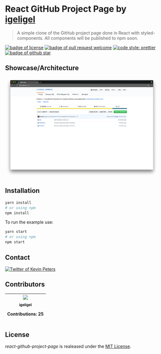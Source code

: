 # React GitHub Project Page by [igeligel](https://github.com/igeligel)

> A simple clone of the GitHub project page done in React with styled-components.
> All components will be published to npm soon.

<a href="./License.md"><img src="https://img.shields.io/github/license/igeligel/react-github-project-page.svg" alt="badge of license" /></a>
<a href="https://github.com/igeligel/react-github-project-page/pulls"><img src="https://img.shields.io/badge/PR-welcome-green.svg" alt="badge of pull request welcome" /></a>
[![code style: prettier](https://img.shields.io/badge/code_style-prettier-ff69b4.svg?style=flat-square)](https://github.com/prettier/prettier)
<a href="https://github.com/igeligel/react-github-project-page/stargazers"><img src="https://img.shields.io/github/stars/igeligel/react-github-project-page.svg?style=social&label=Stars" alt="badge of github star" /></a>

## Showcase/Architecture

<img src="./docs/react-project-page-demo.png" alt="showcase of the project" />

## Installation

```bash
yarn install
# or using npm
npm install
```

To run the example use:

```bash
yarn start
# or using npm
npm start
```

## Contact

<a href="https://twitter.com/kevinpeters_"><img src="https://img.shields.io/badge/Contact-Twitter-1da1f2.svg" alt="Twitter of Kevin Peters"></a>

## Contributors

<table><thead><tr><th align="center"><a href="https://github.com/igeligel"><img src="https://avatars2.githubusercontent.com/u/12736734?v=3" width="100px;" style="max-width:100%;"><br><sub>igeligel</sub></a><br><p>Contributions: 25</p></th></tbody></table>

## License

_react-github-project-page_ is realeased under the [MIT License](./LICENSE).
